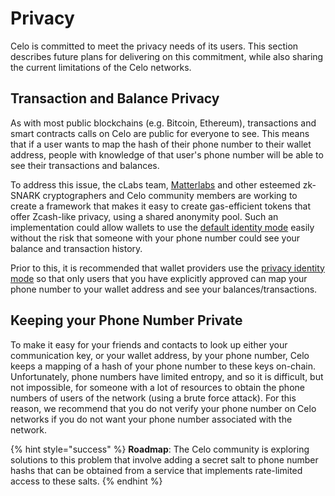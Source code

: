 # Privacy

Celo is committed to meet the privacy needs of its users. This section describes future plans for delivering on this commitment, while also sharing the current limitations of the Celo networks.

## Transaction and Balance Privacy

As with most public blockchains \(e.g. Bitcoin, Ethereum\), transactions and smart contracts calls on Celo are public for everyone to see. This means that if a user wants to map the hash of their phone number to their wallet address, people with knowledge of that user's phone number will be able to see their transactions and balances.

To address this issue, the cLabs team, [Matterlabs](https://matterlabs.dev) and other esteemed zk-SNARK cryptographers and Celo community members are working to create a framework that makes it easy to create gas-efficient tokens that offer Zcash-like privacy, using a shared anonymity pool. Such an implementation could allow wallets to use the [default identity mode](identity/) easily without the risk that someone with your phone number could see your balance and transaction history.

Prior to this, it is recommended that wallet providers use the [privacy identity mode](identity/#privacy-mode) so that only users that you have explicitly approved can map your phone number to your wallet address and see your balances/transactions.

## Keeping your Phone Number Private

To make it easy for your friends and contacts to look up either your communication key, or your wallet address, by your phone number, Celo keeps a mapping of a hash of your phone number to these keys on-chain. Unfortunately, phone numbers have limited entropy, and so it is difficult, but not impossible, for someone with a lot of resources to obtain the phone numbers of users of the network \(using a brute force attack\). For this reason, we recommend that you do not verify your phone number on Celo networks if you do not want your phone number associated with the network.

{% hint style="success" %}
**Roadmap**: The Celo community is exploring solutions to this problem that involve adding a secret salt to phone number hashs that can be obtained from a service that implements rate-limited access to these salts.
{% endhint %}

